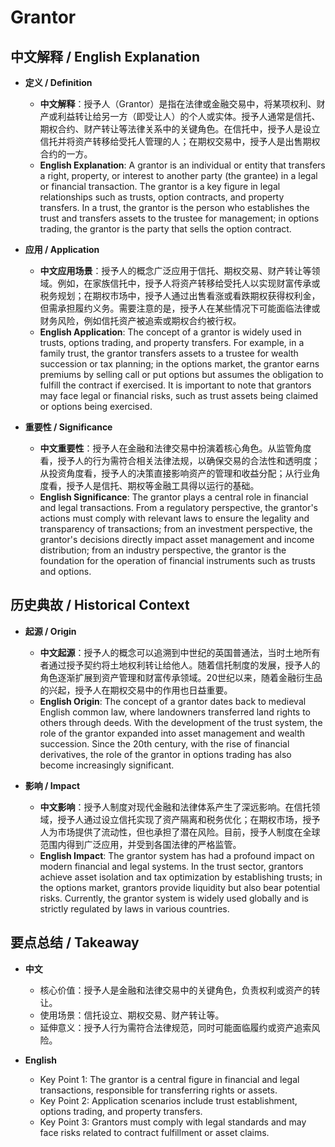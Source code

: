 # Grantor

## 中文解释 / English Explanation

* **定义 / Definition**  
  - **中文解释**：授予人（Grantor）是指在法律或金融交易中，将某项权利、财产或利益转让给另一方（即受让人）的个人或实体。授予人通常是信托、期权合约、财产转让等法律关系中的关键角色。在信托中，授予人是设立信托并将资产转移给受托人管理的人；在期权交易中，授予人是出售期权合约的一方。  
  - **English Explanation**: A grantor is an individual or entity that transfers a right, property, or interest to another party (the grantee) in a legal or financial transaction. The grantor is a key figure in legal relationships such as trusts, option contracts, and property transfers. In a trust, the grantor is the person who establishes the trust and transfers assets to the trustee for management; in options trading, the grantor is the party that sells the option contract.

* **应用 / Application**  
  - **中文应用场景**：授予人的概念广泛应用于信托、期权交易、财产转让等领域。例如，在家族信托中，授予人将资产转移给受托人以实现财富传承或税务规划；在期权市场中，授予人通过出售看涨或看跌期权获得权利金，但需承担履约义务。需要注意的是，授予人在某些情况下可能面临法律或财务风险，例如信托资产被追索或期权合约被行权。  
  - **English Application**: The concept of a grantor is widely used in trusts, options trading, and property transfers. For example, in a family trust, the grantor transfers assets to a trustee for wealth succession or tax planning; in the options market, the grantor earns premiums by selling call or put options but assumes the obligation to fulfill the contract if exercised. It is important to note that grantors may face legal or financial risks, such as trust assets being claimed or options being exercised.

* **重要性 / Significance**  
  - **中文重要性**：授予人在金融和法律交易中扮演着核心角色。从监管角度看，授予人的行为需符合相关法律法规，以确保交易的合法性和透明度；从投资角度看，授予人的决策直接影响资产的管理和收益分配；从行业角度看，授予人是信托、期权等金融工具得以运行的基础。  
  - **English Significance**: The grantor plays a central role in financial and legal transactions. From a regulatory perspective, the grantor's actions must comply with relevant laws to ensure the legality and transparency of transactions; from an investment perspective, the grantor's decisions directly impact asset management and income distribution; from an industry perspective, the grantor is the foundation for the operation of financial instruments such as trusts and options.

## 历史典故 / Historical Context

* **起源 / Origin**  
  - **中文起源**：授予人的概念可以追溯到中世纪的英国普通法，当时土地所有者通过授予契约将土地权利转让给他人。随着信托制度的发展，授予人的角色逐渐扩展到资产管理和财富传承领域。20世纪以来，随着金融衍生品的兴起，授予人在期权交易中的作用也日益重要。  
  - **English Origin**: The concept of a grantor dates back to medieval English common law, where landowners transferred land rights to others through deeds. With the development of the trust system, the role of the grantor expanded into asset management and wealth succession. Since the 20th century, with the rise of financial derivatives, the role of the grantor in options trading has also become increasingly significant.

* **影响 / Impact**  
  - **中文影响**：授予人制度对现代金融和法律体系产生了深远影响。在信托领域，授予人通过设立信托实现了资产隔离和税务优化；在期权市场，授予人为市场提供了流动性，但也承担了潜在风险。目前，授予人制度在全球范围内得到广泛应用，并受到各国法律的严格监管。  
  - **English Impact**: The grantor system has had a profound impact on modern financial and legal systems. In the trust sector, grantors achieve asset isolation and tax optimization by establishing trusts; in the options market, grantors provide liquidity but also bear potential risks. Currently, the grantor system is widely used globally and is strictly regulated by laws in various countries.

## 要点总结 / Takeaway

* **中文**  
  - 核心价值：授予人是金融和法律交易中的关键角色，负责权利或资产的转让。  
  - 使用场景：信托设立、期权交易、财产转让等。  
  - 延伸意义：授予人行为需符合法律规范，同时可能面临履约或资产追索风险。  

* **English**  
  - Key Point 1: The grantor is a central figure in financial and legal transactions, responsible for transferring rights or assets.  
  - Key Point 2: Application scenarios include trust establishment, options trading, and property transfers.  
  - Key Point 3: Grantors must comply with legal standards and may face risks related to contract fulfillment or asset claims.